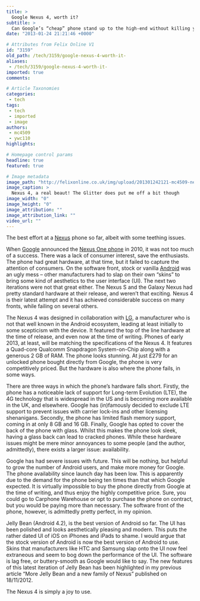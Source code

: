 ```yaml
---
title: >
  Google Nexus 4, worth it?
subtitle: >
  Can Google’s “cheap” phone stand up to the high-end without killing your budget?
date: "2013-01-24 21:21:46 +0000"

# Attributes from Felix Online V1
id: "3159"
old_path: /tech/3159/google-nexus-4-worth-it-
aliases:
 - /tech/3159/google-nexus-4-worth-it-
imported: true
comments:

# Article Taxonomies
categories:
 - tech
tags:
 - tech
 - imported
 - image
authors:
 - mc4509
 - ywc110
highlights:

# Homepage control params
headline: true
featured: true

# Image metadata
image_path: "http://felixonline.co.uk/img/upload/201301242121-mc4509-nexus-4.jpg"
image_caption: >
  Nexus 4, a real beaut! The Glitter does put me off a bit though
image_width: "0"
image_height: "0"
image_attribution: ""
image_attribution_link: ""
video_url: ""
---
```


The best effort at a [Nexus](http://www.google.com/nexus/) phone so far, albeit with some teething issues.

When [Google](http://www.google.co.uk/) announced the [Nexus One phone](http://www.google.co.uk/products/catalog?q=nexus+one&um=1&ie=UTF-8&cid=11208086761300909633&sa=X&ei=E6YBUfHyDquX0QWfu4H4AQ&ved=0CD8Q8wIwAg) in 2010, it was not too much of a success. There was a lack of consumer interest, save the enthusiasts. The phone had great hardware, at that time, but it failed to capture the attention of consumers. On the software front, stock or vanilla [Android](http://www.android.com/) was an ugly mess – other manufacturers had to slap on their own “skins” to bring some kind of aesthetics to the user interface (UI). The next two iterations were not that great either. The Nexus S and the Galaxy Nexus had pretty standard hardware at their release, and weren’t that exciting. Nexus 4 is their latest attempt and it has achieved considerable success on many fronts, while failing on several others.

The Nexus 4 was designed in collaboration with [LG](http://www.lg.com/uk), a manufacturer who is not that well known in the Android ecosystem, leading at least initially to some scepticism with the device. It featured the top of the line hardware at the time of release, and even now at the time of writing. Phones of early 2013, at least, will be matching the specifications of the Nexus 4. It features a Quad-core Qualcomm Snapdragon System-on-Chip along with a generous 2 GB of RAM. The phone looks stunning. At just £279 for an unlocked phone bought directly from Google, the phone is very competitively priced. But the hardware is also where the phone fails, in some ways.

There are three ways in which the phone’s hardware falls short. Firstly, the phone has a noticeable lack of support for Long-term Evolution (LTE), the 4G technology that is widespread in the US and is becoming more available in the UK, and elsewhere. Google has (in)famously decided to exclude LTE support to prevent issues with carrier lock-ins and other licensing shenanigans. Secondly, the phone has limited flash memory support, coming in at only 8 GB and 16 GB. Finally, Google has opted to cover the back of the phone with glass. Whilst this makes the phone look sleek, having a glass back can lead to cracked phones. While these hardware issues might be mere minor annoyances to some people (and the author, admittedly), there exists a larger issue: availability.

Google has had severe issues with future. This will be nothing, but helpful to grow the number of Android users, and make more money for Google. The phone availability since launch day has been low. This is apparently due to the demand for the phone being ten times than that which Google expected. It is virtually impossible to buy the phone directly from Google at the time of writing, and thus enjoy the highly competitive price. Sure, you could go to Carphone Warehouse or opt to purchase the phone on contract, but you would be paying more than necessary. The software front of the phone, however, is admittedly pretty perfect, in my opinion.

Jelly Bean (Android 4.2), is the best version of Android so far. The UI has been polished and looks aesthetically pleasing and modern. This puts the rather dated UI of iOS on iPhones and iPads to shame. I would argue that the stock version of Android is now the best version of Android to use. Skins that manufacturers like HTC and Samsung slap onto the UI now feel extraneous and seem to bog down the performance of the UI. The software is lag free, or buttery-smooth as Google would like to say. The new features of this latest iteration of Jelly Bean has been highlighted in my previous article “More Jelly Bean and a new family of Nexus” published on 18/11/2012.

The Nexus 4 is simply a joy to use.

